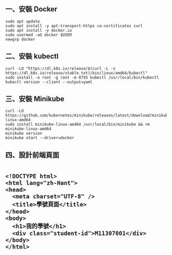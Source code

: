   <h2>一、安裝 Docker</h2>
  <pre><code>sudo apt update
sudo apt install -y apt-transport-https ca-certificates curl
sudo apt install -y docker.io
sudo usermod -aG docker $USER
newgrp docker
</code></pre>

  <h2>二、安裝 kubectl</h2>
  <pre><code>curl -LO "https://dl.k8s.io/release/$(curl -L -s https://dl.k8s.io/release/stable.txt)/bin/linux/amd64/kubectl"
sudo install -o root -g root -m 0755 kubectl /usr/local/bin/kubectl
kubectl version --client --output=yaml
</code></pre>

  <h2>三、安裝 Minikube</h2>
  <pre><code>curl -LO https://github.com/kubernetes/minikube/releases/latest/download/minikube-linux-amd64
sudo install minikube-linux-amd64 /usr/local/bin/minikube && rm minikube-linux-amd64
minikube version
minikube start --driver=docker
</code></pre>
<h2>四、設計前端頁面
  <pre><code>
&lt;!DOCTYPE html&gt;
&lt;html lang="zh-Hant"&gt;
&lt;head&gt;
  &lt;meta charset="UTF-8" /&gt;
  &lt;title&gt;學號頁面&lt;/title&gt;
&lt;/head&gt;
&lt;body&gt;
  &lt;h1&gt;我的學號&lt;/h1&gt;
  &lt;div class="student-id"&gt;M11307001&lt;/div&gt;
&lt;/body&gt;
&lt;/html&gt;
  </code></pre>
